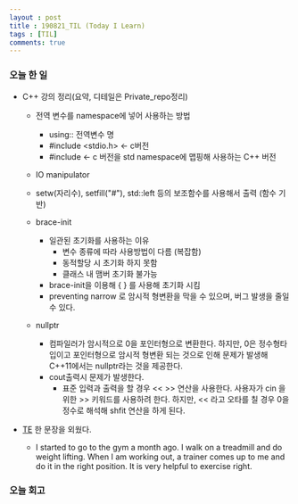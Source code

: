 ```yaml
---
layout : post
title : 190821_TIL (Today I Learn)
tags : [TIL]
comments: true
---
```

### 오늘 한 일
- C++ 강의 정리(요약, 디테일은 Private_repo정리)
  - 전역 변수를 namespace에 넣어 사용하는 방법 
    - using:: 전역변수 명
    - #include <stdio.h> <- c버전
    - #include <cstdio> <- c 버전을 std namespace에 맵핑해 사용하는 C++ 버전 
  
  - IO manipulator
   - setw(자리수), setfill("#"), std::left 등의 보조함수를 사용해서 출력 (함수 기반)

  - brace-init
    - 일관된 초기화를 사용하는 이유
      - 변수 종류에 따라 사용방법이 다름 (복잡함)
      - 동적할당 시 초기화 하지 못함
      - 클래스 내 맴버 초기화 불가능
    - brace-init을 이용해 {  } 를 사용해 초기화 시킴    
    - preventing narrow 로 암시적 형변환을 막을 수 있으며, 버그 발생을 줄일 수 있다.

  - nullptr
    - 컴파일러가 암시적으로 0을 포인터형으로 변환한다. 하지만, 0은 정수형타입이고 포인터형으로 암시적 형변환 되는 것으로 인해 문제가 발생해 C++11에서는 nullptr라는 것을 제공한다. 
    - cout출력시 문제가 발생한다.
      - 표준 입력과 출력을 할 경우 << >> 연산을 사용한다. 사용자가 cin 을 위한 >>  키워드를 사용하려 한다. 하지만, << 라고 오타를 칠 경우 0을 정수로 해석해 shfit 연산을 하게 된다. 

- [TE](https://armkernel.github.io/TE_190821/) 한 문장을 외웠다.
  - I started to go to the gym a month ago. I walk on a treadmill and do weight lifting. When I am working out, a trainer comes up to me and do it in the right position. It is very helpful to exercise right.

### 오늘 회고
